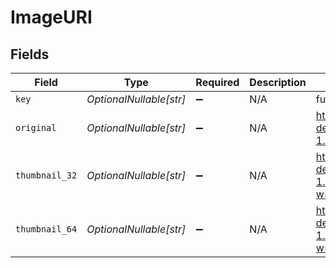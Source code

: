 # ImageURI


## Fields

| Field                                                                                                                                       | Type                                                                                                                                        | Required                                                                                                                                    | Description                                                                                                                                 | Example                                                                                                                                     |
| ------------------------------------------------------------------------------------------------------------------------------------------- | ------------------------------------------------------------------------------------------------------------------------------------------- | ------------------------------------------------------------------------------------------------------------------------------------------- | ------------------------------------------------------------------------------------------------------------------------------------------- | ------------------------------------------------------------------------------------------------------------------------------------------- |
| `key`                                                                                                                                       | *OptionalNullable[str]*                                                                                                                     | :heavy_minus_sign:                                                                                                                          | N/A                                                                                                                                         | fuafjvoHKsudhfagweucjasdvga                                                                                                                 |
| `original`                                                                                                                                  | *OptionalNullable[str]*                                                                                                                     | :heavy_minus_sign:                                                                                                                          | N/A                                                                                                                                         | https://fuafjvoHKsu.cloudimg.io/v7/e-mage-sam-bucket-dev.s3.eu-central-1.amazonaws.com/files/fuafjvoHKsudhfagweucjasdvga/original           |
| `thumbnail_32`                                                                                                                              | *OptionalNullable[str]*                                                                                                                     | :heavy_minus_sign:                                                                                                                          | N/A                                                                                                                                         | https://fuafjvoHKsu.cloudimg.io/v7/e-mage-sam-bucket-dev.s3.eu-central-1.amazonaws.com/files/fuafjvoHKsudhfagweucjasdvga/original?w=32&h=32 |
| `thumbnail_64`                                                                                                                              | *OptionalNullable[str]*                                                                                                                     | :heavy_minus_sign:                                                                                                                          | N/A                                                                                                                                         | https://fuafjvoHKsu.cloudimg.io/v7/e-mage-sam-bucket-dev.s3.eu-central-1.amazonaws.com/files/fuafjvoHKsudhfagweucjasdvga/original?w=64&h=64 |
